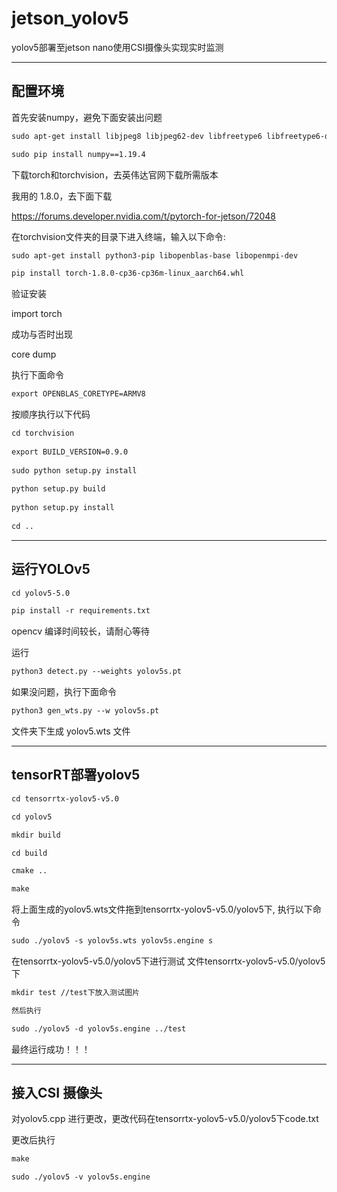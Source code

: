# jetson_yolov5

yolov5部署至jetson nano使用CSI摄像头实现实时监测

---

## 配置环境

首先安装numpy，避免下面安装出问题

```markdown
sudo apt-get install libjpeg8 libjpeg62-dev libfreetype6 libfreetype6-dev

sudo pip install numpy==1.19.4
```

下载torch和torchvision，去英伟达官网下载所需版本

我用的 1.8.0，去下面下载

https://forums.developer.nvidia.com/t/pytorch-for-jetson/72048

在torchvision文件夹的目录下进入终端，输入以下命令:

```markdown
sudo apt-get install python3-pip libopenblas-base libopenmpi-dev 
```

```markdown
pip install torch-1.8.0-cp36-cp36m-linux_aarch64.whl
```

验证安装

import torch

成功与否时出现

core dump

执行下面命令


```markdown
export OPENBLAS_CORETYPE=ARMV8
```
按顺序执行以下代码

```markdown
cd torchvision
 
export BUILD_VERSION=0.9.0
 
sudo python setup.py install 
 
python setup.py build
 
python setup.py install
 
cd .. 
```
---
## 运行YOLOv5

```markdown
cd yolov5-5.0

pip install -r requirements.txt
```
opencv 编译时间较长，请耐心等待

运行

```markdown
python3 detect.py --weights yolov5s.pt 
```

如果没问题，执行下面命令

```markdown
python3 gen_wts.py --w yolov5s.pt
```

文件夹下生成 yolov5.wts 文件

---
## tensorRT部署yolov5

```markdown
cd tensorrtx-yolov5-v5.0

cd yolov5

mkdir build

cd build

cmake ..

make
```

将上面生成的yolov5.wts文件拖到tensorrtx-yolov5-v5.0/yolov5下,
执行以下命令

```markdown
sudo ./yolov5 -s yolov5s.wts yolov5s.engine s
```
在tensorrtx-yolov5-v5.0/yolov5下进行测试
文件tensorrtx-yolov5-v5.0/yolov5下

```markdown
mkdir test //test下放入测试图片

然后执行

sudo ./yolov5 -d yolov5s.engine ../test
```

最终运行成功！！！

---
## 接入CSI 摄像头

对yolov5.cpp 进行更改，更改代码在tensorrtx-yolov5-v5.0/yolov5下code.txt

更改后执行

```markdown
make

sudo ./yolov5 -v yolov5s.engine
```







